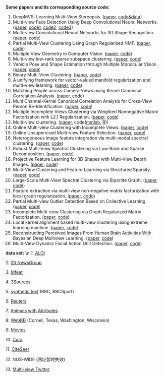 
**Some papers and its corresponding source code:**
1. DeepMVS: Learning Multi-View Stereopsis. ([paper](https://arxiv.org/abs/1804.00650v1), [code&data](https://phuang17.github.io/DeepMVS/index.html))
2.  Multi-view Face Detection Using Deep Convolutional Neural Networks. ([paper](https://dl.acm.org/citation.cfm?doid=2671188.2749408), [code1](https://github.com/do4am/Face-Detection-using-Deep-Learning), [code2](https://github.com/guoyilin/FaceDetection_CNN), [code3](https://github.com/PuchatekwSzortach/face_detection))
3. Multi-view Convolutional Neural Networks for 3D Shape Recognition. ([paper](https://www.cv-foundation.org/openaccess/content_iccv_2015/papers/Su_Multi-View_Convolutional_Neural_ICCV_2015_paper.pdf), [code](https://github.com/suhangpro/mvcnn))
4. Partial Multi-View Clustering Using Graph Regularized NMF. ([paper](https://ieeexplore.ieee.org/document/7899961), [code](https://github.com/nishantrai18/MultiViewNMF))
5. Multiple View Geometry in Computer Vision. ([paper](http://www.robots.ox.ac.uk/~vgg/hzbook/index.html), [code](http://www.robots.ox.ac.uk/~vgg/hzbook/code/))
6. Multi-view low-rank sparse subspace clustering.  ([paper](https://www.sciencedirect.com/science/article/pii/S0031320317303370), [code](https://github.com/mbrbic/Multi-view-LRSSC))
7. Vehicle Pose and Shape Estimation through Multiple Monocular Vision. ([paper](https://ieeexplore.ieee.org/abstract/document/8665155), [code](https://github.com/GilgameshD/Multiple-View-Car-Localization))
8. Binary Multi-View Clustering. ([paper](https://ieeexplore.ieee.org/document/8387526), [code](https://github.com/DarrenZZhang/BMVC))
9.  A unifying framework for vector-valued manifold regularization and multi-view learning. ([paper](http://proceedings.mlr.press/v28/haquang13.html), [code](https://github.com/lorisbaz/Multiview-learning))
10. Matching People across Camera Views using Kernel Canonical Correlation Analysis. ([paper](https://dl.acm.org/citation.cfm?doid=2659021.2659036), [code](https://github.com/glisanti/KCCAReId))
11. Multi Channel-Kernel Canonical Correlation Analysis for Cross-View Person Re-Identification. ([paper](https://dl.acm.org/citation.cfm?id=3038916), [code](https://github.com/glisanti/MCK-CCA))
12. Multiple Incomplete Views Clustering via Weighted Nonnegative Matrix Factorization with   L2,1  Regularization. ([paper](https://link.springer.com/chapter/10.1007/978-3-319-23528-8_20), [code](https://github.com/software-shao/Multi-Incomplete-view-Clustering))
13. Multi-view clustering. ([paper](https://ieeexplore.ieee.org/document/1410262), code([matlab](https://github.com/software-shao/Multi-View-Clustering), [R](https://github.com/amaunz/mvc)))
14. Online Multi-view Clustering with Incomplete Views. ([paper](https://ieeexplore.ieee.org/document/7840701), [code](https://github.com/software-shao/online-multiview-clustering-with-incomplete-view))
15. Online Unsupervised Multi-view Feature Selection. ([paper](https://ieeexplore.ieee.org/document/7837973), [code](https://github.com/software-shao/Online-Unsupervised-Multiview-Feature-Selection))
16. Heterogeneous image feature integration via multi-modal spectral clustering. ([paper](https://ieeexplore.ieee.org/abstract/document/5995740), [code](https://github.com/frash1989/ELM-MVClustering/tree/master/MMSC-ELM))
17. Robust Multi-View Spectral Clustering via Low-Rank and Sparse Decomposition. ([paper](https://www.aaai.org/ocs/index.php/AAAI/AAAI14/paper/viewPaper/8135), [code](https://github.com/frash1989/ELM-MVClustering/tree/master/RMSC-ELM))
18. Projective Feature Learning for 3D Shapes with Multi-View Depth Images. ([paper](https://onlinelibrary.wiley.com/doi/full/10.1111/cgf.12740), [code](http://kevinkaixu.net/projects/pfl.html))
19. Multi-View Clustering and Feature Learning via Structured Sparsity. ([paper](http://proceedings.mlr.press/v28/wang13c.html), [code](https://github.com/zzz123xyz/MVCSS))
20. Large-Scale Multi-View Spectral Clustering via Bipartite Graph. ([paper](https://www.aaai.org/ocs/index.php/AAAI/AAAI15/paper/view/9641), [code](https://github.com/zzz123xyz/MVSC))
21. Feature extraction via multi-view non-negative matrix factorization with local graph regularization. ([paper](https://ieeexplore.ieee.org/abstract/document/7351455), [code](https://github.com/DUT-DIPLab/Graph-Multi-NMF-Feature-Clustering))
22. Partial Multi-view Outlier Detection Based on Collective Learning. ([paper](https://www.aaai.org/ocs/index.php/AAAI/AAAI18/paper/view/17166), [code](https://github.com/eeGuoJun/AAAI2018_CL))
23. Incomplete Multi-view Clustering via Graph Regularized Matrix Factorization. ([paper](https://link.springer.com/chapter/10.1007/978-3-030-11018-5_47), [code](https://github.com/DarrenZZhang/IMC_GRMF))
24. Local kernel alignment based multi-view clustering using extreme learning machine. ([paper](https://www.sciencedirect.com/science/article/pii/S0925231217315795?via=ihub), [code](https://github.com/frash1989/Local-Kernel-Alignment-Based-Multi-view-Clustering-Using-ELM))
25. Reconstructing Perceived Images From Human Brain Activities With Bayesian Deep Multiview Learning. ([paper](https://ieeexplore.ieee.org/document/8574054), [code](https://github.com/ChangdeDu/DGMM))
26. Multi-View Dynamic Facial Action Unit Detection. ([paper](https://arxiv.org/pdf/1704.07863.pdf), [code](https://github.com/BCV-Uniandes/AUNets))

**data set:** \n
*1*. [ALOI](http://elki.dbs.ifi.lmu.de/wiki/DataSets/MultiView) 

*2*. [20 NewsGroup](http://qwone.com/~jason/20Newsgroups/)

*3*. [Mfeat](https://archive.ics.uci.edu/ml/datasets/Multiple+Features)

*4*. [3Sources](http://mlg.ucd.ie/datasets/3sources.html)

*5*. [synthetic text](http://mlg.ucd.ie/datasets/segment.html) (BBC, BBCSport)

*6*. [Reuters](http://lig-membres.imag.fr/grimal/data.html)

*7*. [Animals with Attributes](https://cvml.ist.ac.at/AwA/)

*8*. [WebKB](http://lig-membres.imag.fr/grimal/data.html) (Cornell, Texas, Washington, Wisconsin)

*9*. [Movies](Movies%20dataset)

*10*. [Cora](http://lig-membres.imag.fr/grimal/data.html)

*11*. [CiteSeer](http://lig-membres.imag.fr/grimal/data.html)

*12*. NUS-WIDE (网址暂时失效)

*13*. [Multi-view Twitter](http://mlg.ucd.ie/aggregation/index.html)
